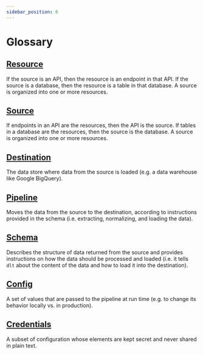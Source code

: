 ```yaml
---
sidebar_position: 6
---
```


# Glossary

## [Resource](./walkthroughs/create-a-pipeline.md)

  If the source is an API, then the resource is an endpoint in that API. If the source is a
  database, then the resource is a table in that database. A source is organized into one 
  or more resources.

## [Source](./walkthroughs/create-a-pipeline.md)

  If endpoints in an API are the resources, then the API is the source. If tables in a database 
  are the resources, then the source is the database. A source is organized into one or more resources.

## [Destination](./walkthroughs/create-a-pipeline.md)

  The data store where data from the source is loaded (e.g. a data warehouse like Google BigQuery).

## [Pipeline](./walkthroughs/create-a-pipeline.md)

  Moves the data from the source to the destination, according to instructions provided 
  in the schema (i.e. extracting, normalizing, and loading the data).

## [Schema](./customization/schema.md)

  Describes the structure of data returned from the source and provides instructions on 
  how the data should be processed and loaded (i.e. it tells `dlt` about the content of the 
  data and how to load it into the destination).

## [Config](./customization/configuration.md)

  A set of values that are passed to the pipeline at run time (e.g. to change its behavior locally
  vs. in production).

## [Credentials](./customization/credentials.md)

  A subset of configuration whose elements are kept secret and never shared in plain text.